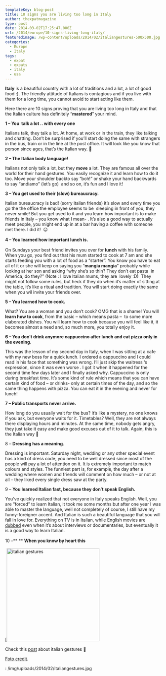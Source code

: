 ```yaml
---
templateKey: blog-post
title: 10 signs you are living too long in Italy
author: thexpatmagazine
type: post
date: 2014-03-02T17:25:47.000Z
url: /2014/europe/10-signs-living-long-italy/
featuredimage: /wp-content/uploads/2014/02/italiangestures-500x500.jpg
categories:
  - Europe
  - Italy
tags:
  - expat
  - expats
  - italy
  - usa
---
```


**Italy** is a beautiful country with a lot of traditions and a lot, a lot of good food :). The friendly attitude of Italians is contagious and if you live with them for a long time, you cannot avoid to start acting like them.

Here there are 10 signs proving that you are living too long in Italy and that the Italian culture has definitely &#8220;**mastered**&#8221; your mind.<!--more-->

**1 &#8211; You  talk a lot .. with every one**

Italians talk, they talk a lot. At home, at work or in the train, they like talking and chatting. Don&#8217;t be surprised if you&#8217;ll start doing the same with strangers in the bus, train or in the line at the post office. It will look like you know that person since ages, that&#8217;s the Italian way. 🙂

**2 &#8211; The Italian body language!**

Italians not only talk a lot, but they **move** a lot. They are famous all over the world for their hand gestures. You easily recognize it and learn how to do it too. Move your shoulder backto say &#8220;boh!&#8221; or shake your hand backwards to say &#8220;andiamo&#8221; (let&#8217;s go)  and so on, it&#8217;s fun and I love it!

**3 &#8211; You get used to their (slow) bureaucracy.**

Italian bureaucracy is bad! (sorry italian friends) it&#8217;s slow and every time you go the the office the employee seems to be  sleeping in front of you, they never smile! But you get used to it and you learn how important is to make friends in Italy &#8211; you know what I mean- . It&#8217;s also a good way to actually meet people, you might end up in at a bar having a coffee with someone met there. I did it!  😉

<strong style="line-height: 1.5em;">4 &#8211; You learned how important lunch is.</strong>

On Sundays your best friend invites you over for **lunch** with his family. When you go, you find out that his mum started to cook at 7 am and she starts feeding you with a lot of food as a &#8220;starter&#8221;. You know you have to eat all of it or she will keep on saying you &#8220;**mangia mangia**&#8221; probably while looking at her son and asking &#8220;why she&#8217;s so thin? They don&#8217;t eat pasta  in America, do they?&#8221; (Note : I love Italian mums, they are  lovely :D)  They might not follow some rules, but heck if they do when it&#8217;s matter of sitting at the table, it&#8217;s like a ritual and tradition. You will start doing exactly the same when you wil invite your friends over.

**5 &#8211; You learned how to cook.**

What? You are a woman and you don&#8217;t cook? OMG that is a shame! You will **learn how to cook**, from the basic &#8211; which means pasta &#8211;  to some more elaborated dishes. You will learn how to cook because you will feel like it, it becomes almost a need and, so much more, you totally enjoy it.

**6 &#8211; You don&#8217;t drink anymore cappuccino after lunch and eat pizza only in the evening.**

This was the lesson of my second day in Italy, when I was sitting at a cafe with my new boss for a quick lunch. I ordered a cappuccino and I could read in his face that something was wrong. I&#8217;ll just skip the waitress &#8216;s expression, since it was even worse . I got it when it happened for the second time few days later and I finally asked why. Cappuccino is only during breakfast time. It&#8217;s some kind of rule which means that you can have certain kind of food &#8211; or drinks- only at certain times of the day, and so the same thing happens with pizza. You can eat it in the evening and never for lunch!

**7 &#8211; Public transports never arrive.**

How long do you usually wait for the bus? It&#8217;s like a mystery, no one knows if you ask, but everyone waits for it. Timetables? Well, they are not always there displaying hours and minutes. At the same time, nobody gets angry, they just take it easy and make good excuses out of it to talk. Again, this is the Italian way 🙂

8 &#8211; **Dressing has a meaning**.

Dressing is important. Saturday night, wedding or any other special event has a kind of dress code, you need to be well dressed since most of the people will pay a lot of attention on it. It is extremely important to match colours and styles. The funniest part is, for example, the day after a wedding where women and friends will comment on how much &#8211; or not at all &#8211; they liked every single dress saw at the party.

9 &#8211; **You learned Italian fast, because they don&#8217;t speak English.**

You&#8217;ve quickly realized that not everyone in Italy speaks English. Well, you are &#8220;forced&#8221; to learn Italian, it took me some months but after one year I was able to master the language, well not completely of course, I still have my funny-foreigner accent. And Italian is such a beautiful language that you will fall in love for. Everything on TV is in Italian, while English movies are <span style="text-decoration: underline;">dubbed</span> even when it&#8217;s about interviews or documentaries, but eventually it is a good way to learn Italian.

10 &#8211;\*\* \*\*<span style="line-height: 1.5em;"> <strong>When you know by heart this</strong></span>

[<img alt="italian gestures" src="/img/uploads/2014/02/italiangestures-300x300.jpg" width="300" height="300" />

Check this <a href="https://www.mymodernmet.com/profiles/blogs/italian-popular-gestures-3" target="_blank">post</a> about italian gestures 🙂

<a href="https://www.mymodernmet.com/profiles/blogs/italian-popular-gestures-3" target="_blank">Foto credit</a>.

: /img/uploads/2014/02/italiangestures.jpg
